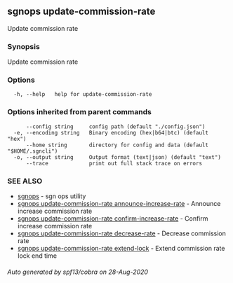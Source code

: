 ## sgnops update-commission-rate

Update commission rate

### Synopsis

Update commission rate

### Options

```
  -h, --help   help for update-commission-rate
```

### Options inherited from parent commands

```
      --config string     config path (default "./config.json")
  -e, --encoding string   Binary encoding (hex|b64|btc) (default "hex")
      --home string       directory for config and data (default "$HOME/.sgncli")
  -o, --output string     Output format (text|json) (default "text")
      --trace             print out full stack trace on errors
```

### SEE ALSO

* [sgnops](sgnops.md)	 - sgn ops utility
* [sgnops update-commission-rate announce-increase-rate](sgnops_update-commission-rate_announce-increase-rate.md)	 - Announce increase commission rate
* [sgnops update-commission-rate confirm-increase-rate](sgnops_update-commission-rate_confirm-increase-rate.md)	 - Confirm increase commission rate
* [sgnops update-commission-rate decrease-rate](sgnops_update-commission-rate_decrease-rate.md)	 - Decrease commission rate
* [sgnops update-commission-rate extend-lock](sgnops_update-commission-rate_extend-lock.md)	 - Extend commission rate lock end time

###### Auto generated by spf13/cobra on 28-Aug-2020
